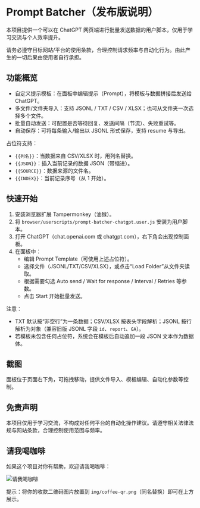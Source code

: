 # Prompt Batcher（发布版说明）

本项目提供一个可以在 ChatGPT 网页端进行批量发送数据的用户脚本，仅用于学习交流与个人效率提升。

请务必遵守目标网站/平台的使用条款，合理控制请求频率与自动化行为。由此产生的一切后果由使用者自行承担。

## 功能概览

- 自定义提示模板：在面板中编辑提示（Prompt），将模板与数据拼接后发送给 ChatGPT。
- 多文件/文件夹导入：支持 JSONL / TXT / CSV / XLSX；也可从文件夹一次选择多个文件。
- 批量自动发送：可配置是否等待回复、发送间隔（节流）、失败重试等。
- 自动保存：可将每条输入/输出以 JSONL 形式保存，支持 resume 与导出。

占位符支持：

- `{{列名}}`：当数据来自 CSV/XLSX 时，用列名替换。
- `{{JSON}}`：插入当前记录的数据 JSON（带缩进）。
- `{{SOURCE}}`：数据来源的文件名。
- `{{INDEX}}`：当前记录序号（从 1 开始）。

## 快速开始

1) 安装浏览器扩展 Tampermonkey（油猴）。
2) 将 `browser/userscripts/prompt-batcher-chatgpt.user.js` 安装为用户脚本。
3) 打开 ChatGPT（chat.openai.com 或 chatgpt.com），右下角会出现控制面板。
4) 在面板中：
   - 编辑 Prompt Template（可使用上述占位符）。
   - 选择文件（JSONL/TXT/CSV/XLSX），或点击“Load Folder”从文件夹读取。
   - 根据需要勾选 Auto send / Wait for response / Interval / Retries 等参数。
   - 点击 Start 开始批量发送。

注意：

- TXT 默认按“非空行”为一条数据；CSV/XLSX 按表头字段解析；JSONL 按行解析为对象（兼容旧版 JSONL 字段 `id`、`report`、`GA`）。
- 若模板未包含任何占位符，系统会在模板后自动追加一段 JSON 文本作为数据体。

## 截图

面板位于页面右下角，可拖拽移动，提供文件导入、模板编辑、自动化参数等控制。

## 免责声明

本项目仅用于学习交流，不构成对任何平台的自动化操作建议。请遵守相关法律法规与网站条款，合理控制使用范围与频率。

## 请我喝咖啡

如果这个项目对你有帮助，欢迎请我喝咖啡：

![请我喝咖啡](img/coffee-qr.png)

提示：将你的收款二维码图片放置到 `img/coffee-qr.png`（同名替换）即可在上方展示。
